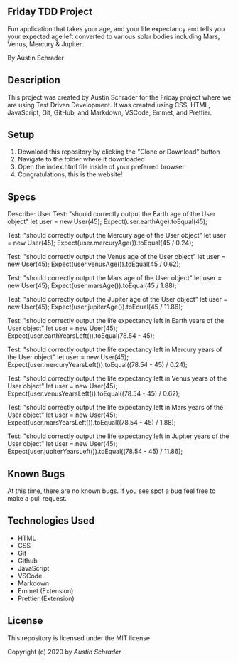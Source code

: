 ## Friday TDD Project

Fun application that takes your age, and your life expectancy and tells you your expected age left converted to various solar bodies including Mars, Venus, Mercury & Jupiter.

By Austin Schrader

## Description

This project was created by Austin Schrader for the Friday project where we are using Test Driven Development. It was created using CSS, HTML, JavaScript, Git, GitHub, and Markdown, VSCode, Emmet, and Prettier.

## Setup

1. Download this repository by clicking the "Clone or Download" button
2. Navigate to the folder where it downloaded
3. Open the index.html file inside of your preferred browser
4. Congratulations, this is the website!

## Specs

Describe: User
Test: "should correctly output the Earth age of the User object"
let user = new User(45);
Expect(user.earthAge).toEqual(45);

Test: "should correctly output the Mercury age of the User object"
let user = new User(45);
Expect(user.mercuryAge()).toEqual(45 / 0.24);

Test: "should correctly output the Venus age of the User object"
let user = new User(45);
Expect(user.venusAge()).toEqual(45 / 0.62);

Test: "should correctly output the Mars age of the User object"
let user = new User(45);
Expect(user.marsAge()).toEqual(45 / 1.88);

Test: "should correctly output the Jupiter age of the User object"
let user = new User(45);
Expect(user.jupiterAge()).toEqual(45 / 11.86);

Test: "should correctly output the life expectancy left in Earth years of the User object"
let user = new User(45);
Expect(user.earthYearsLeft()).toEqual(78.54 - 45);

Test: "should correctly output the life expectancy left in Mercury years of the User object"
let user = new User(45);
Expect(user.mercuryYearsLeft()).toEqual((78.54 - 45) / 0.24);

Test: "should correctly output the life expectancy left in Venus years of the User object"
let user = new User(45);
Expect(user.venusYearsLeft()).toEqual((78.54 - 45) / 0.62);

Test: "should correctly output the life expectancy left in Mars years of the User object"
let user = new User(45);
Expect(user.marsYearsLeft()).toEqual((78.54 - 45) / 1.88);

Test: "should correctly output the life expectancy left in Jupiter years of the User object"
let user = new User(45);
Expect(user.jupiterYearsLeft()).toEqual((78.54 - 45) / 11.86);

## Known Bugs

At this time, there are no known bugs. If you see spot a bug feel free to make a pull request.

## Technologies Used

- HTML
- CSS
- Git
- Github
- JavaScript
- VSCode
- Markdown
- Emmet (Extension)
- Prettier (Extension)

## License

This repository is licensed under the MIT license.

Copyright (c) 2020 by _Austin Schrader_
